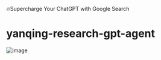 🔥Supercharge Your ChatGPT with Google Search
# yanqing-research-gpt-agent
![image](https://github.com/Yanqing-Jiang/yanqing-research-gpt-agent/assets/94762357/73900f47-27d1-4599-8aab-d64dee678566)
